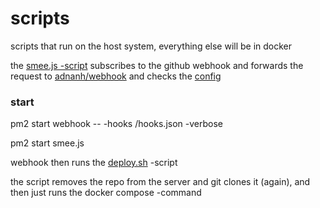 # scripts
scripts that run on the host system, everything else will be in docker

the [smee.js -script](https://github.com/drygnet-homeserver/scripts/blob/main/smee.js) subscribes to the github webhook and forwards the request to [adnanh/webhook](https://github.com/adnanh/webhook) and checks the [config](https://github.com/drygnet-homeserver/scripts/blob/main/hooks.json)

### start
pm2 start webhook -- -hooks /hooks.json -verbose

pm2 start smee.js

webhook then runs the [deploy.sh](https://github.com/drygnet-homeserver/scripts/blob/main/deploy.sh) -script

the script removes the repo from the server and git clones it (again), and then just runs the docker compose -command
